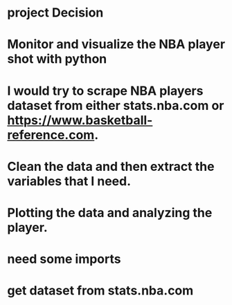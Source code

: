 # project Decision
# Monitor and visualize the NBA player shot with python
# I would try to scrape NBA players dataset from either stats.nba.com or https://www.basketball-reference.com.
# Clean the data and then extract the variables that I need.
# Plotting the data and analyzing the player.

# need some imports
# get dataset from stats.nba.com
# 
